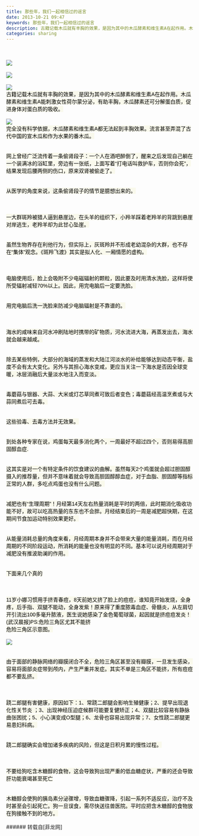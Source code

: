 ```yaml
---
title: 那些年，我们一起相信过的谣言
date: 2013-10-21 09:47
keywords: 那些年，我们一起相信过的谣言
description: 古籍记载木瓜就有丰胸的效果，是因为其中的木瓜酵素和维生素A在起作用。木瓜酵素和维生素A能刺激女性荷尔蒙分泌，有助丰胸，木瓜酵素还可分解蛋白质，促进身体对蛋白质的吸收。完全没有科学依据，木瓜酵素和维生素A都无法起到丰胸效果。流言甚至弄混了古代中国的宣木瓜和作为水果的番木瓜。网上曾经广泛流传着一条偷肾段子：一个人在酒吧醉倒了，醒来之后发现自己躺在一个装满冰的浴缸里，旁边有一张纸，上面写着“打电话叫救护车，否则你会死”，结果发现后腰两侧的伤口，原来双肾被偷走了。从医学的角度来说，这条偷肾段子的情节是臆想出来的。一大群斑羚被猎人逼到悬崖边，在头羊的组织下，小羚羊踩着老羚羊的背跳到悬崖对岸逃生，老羚羊却为此甘心坠崖。 虽然生物界存在利他行为，但实际上，灰斑羚并不形成老幼混杂的大群，也不存在“集体”观念。《斑羚飞渡》其实是拟人化、一厢情愿的虚构。电脑使用后，脸上会吸附不少电磁辐射的颗粒，因此要及时用清水洗脸，这样将使所受辐射减轻70%以上。因此，用完电脑后一定要洗脸。用完电脑后洗一洗脸来防减少电脑辐射是不靠谱的。海水的咸味来自河水冲刷陆地时携带的矿物质，河水流进大海，再蒸发出去，海水就会越来越咸。 除去某些特例，大部分的海域的蒸发和大陆江河淡水的补给能够达到动态平衡，盐度不会有太大变化。另外与其担心海水变咸，更应当关注一下海水是否因全球变暖，冰层消融后大量淡水地注入而变淡。毒蘑菇与银器、大蒜、大米或灯芯草同煮可致后者变色；毒蘑菇经高温烹煮或与大蒜同煮后可去毒。 这些验毒、去毒方法并无效果。 到处各种专家在说，鸡蛋每天最多消化两个，一周最好不超过四个，否则易得高胆固醇血症.这其实是对一个有特定条件的饮食建议的曲解。虽然每天2个鸡蛋就会超过胆固醇摄入的推荐量，但并不意味着就会导致高胆固醇醇血症，对于血脂、胆固醇等指标正常的人群，多吃点鸡蛋也没有什么问题。 减肥也有“生理周期”！月经第14天左右热量消耗是平时的两倍，此时期消化吸收功能不好，故可以吃高热量的东东也不会胖。月经结束后的一周是减肥超快期，在这期间节食加运动特别效果更好。从能量消耗总量的角度来看，月经周期本身并不会带来大量的能量消耗，而在月经周期的不同阶段运动，所消耗的能量也没有明显的不同。基本可以说月经周期对于减肥没有推波助澜的作用。下面来几个真的11岁小娜习惯用手挤青春痘，8天前她又挤了脸上的痘痘，谁知竟开始发烧，全身疼，后手指、双腿不能动，全身发紫！原来得了重度脓毒血症、骨髓炎，从左肩切开引流出100多毫升脓液，医生说她感染了金色葡萄球菌，起因就是挤痘痘发炎！(武汉晨报)PS:危险三角区尤其不能挤危险三角区示意图。 由于面部的静脉网络的瓣膜闭合不全，危险三角区甚至没有瓣膜，一旦发生感染，容易将面部炎症带到颅内，产生严重并发症。其实不单是三角区不能挤，所有痘痘都不要乱挤。跷二郎腿有害健康，原因如下：1、常跷二郎腿会影响生殖健康；2、提早出现退化性关节炎 ；3、出现神经压迫症候群可能要复健矫正；4、双腿比较容易有静脉曲张困扰；5、小心演变成O型腿；6、龙骨也容易出现异常；7、女性跷二郎腿更易患妇科病。跷二郎腿确实会增加诸多疾病的风险，但这是日积月累的慢性过程。 不要给狗吃含木糖醇的食物，这会导致狗出现严重的低血糖症状，严重的还会导致肝功能衰竭甚至死亡 木糖醇会使狗的胰岛素分泌骤增，导致血糖骤降，引起一系列不适反应，治疗不及时甚至会引起死亡。狗一旦误食，需尽快送往兽医院。平时应把含木糖醇的食物放在狗接触不到的地方。
categories: sharing
---
```

<td class="t_f" id="postmessage_67480">

<br/>
<br/>

<img aid="27342" data-cf-modified-e69a59132165d2780be53fd5-="" file="data/attachment/forum/201310/21/094733ir33d9pqcu3oo5rm.jpg.thumb.jpg" id="aimg_27342" inpost="1" onclick="" onmouseover="" src="http://www.flw.ph/data/attachment/forum/201310/21/094733ir33d9pqcu3oo5rm.jpg" style="cursor:pointer" zoomfile="data/attachment/forum/201310/21/094733ir33d9pqcu3oo5rm.jpg"/>


<br/>
<br/>

<img aid="27343" data-cf-modified-e69a59132165d2780be53fd5-="" file="data/attachment/forum/201310/21/094733wfmspekffg0e5f0z.jpg.thumb.jpg" id="aimg_27343" inpost="1" onclick="" onmouseover="" src="http://www.flw.ph/data/attachment/forum/201310/21/094733wfmspekffg0e5f0z.jpg" style="cursor:pointer" zoomfile="data/attachment/forum/201310/21/094733wfmspekffg0e5f0z.jpg"/>


<br/>
<br/>

<img aid="27344" data-cf-modified-e69a59132165d2780be53fd5-="" file="data/attachment/forum/201310/21/094733k340jjca904lx439.jpg.thumb.jpg" id="aimg_27344" inpost="1" onclick="" onmouseover="" src="http://www.flw.ph/data/attachment/forum/201310/21/094733k340jjca904lx439.jpg" style="cursor:pointer" zoomfile="data/attachment/forum/201310/21/094733k340jjca904lx439.jpg"/>


<br/>
<font color="#000"><font style="background-color:rgb(249, 249, 236)"><font face="Arial">古籍记载木瓜就有丰胸的效果，是因为其中的木瓜酵素和维生素A在起作用。木瓜酵素和维生素A能刺激女性荷尔蒙分泌，有助丰胸，木瓜酵素还可分解蛋白质，促进身体对蛋白质的吸收。</font></font></font><br/>
<br/>

<img aid="27345" data-cf-modified-e69a59132165d2780be53fd5-="" file="data/attachment/forum/201310/21/094734f7mfbywnb6m6rppt.jpg.thumb.jpg" id="aimg_27345" inpost="1" onclick="" onmouseover="" src="http://www.flw.ph/data/attachment/forum/201310/21/094734f7mfbywnb6m6rppt.jpg" style="cursor:pointer" zoomfile="data/attachment/forum/201310/21/094734f7mfbywnb6m6rppt.jpg"/>


<br/>
<font color="#000"><font style="background-color:rgb(249, 249, 236)"><font face="Arial">完全没有科学依据，木瓜酵素和维生素A都无法起到丰胸效果。流言甚至弄混了古代中国的宣木瓜和作为水果的番木瓜。</font></font></font><br/>
<br/>
<br/>
<font color="#000"><font style="background-color:rgb(249, 249, 236)"><font face="Arial">网上曾经广泛流传着一条偷肾段子：一个人在酒吧醉倒了，醒来之后发现自己躺在一个装满冰的浴缸里，旁边有一张纸，上面写着“打电话叫救护车，否则你会死”，结果发现后腰两侧的伤口，原来双肾被偷走了。</font></font></font><br/>
<br/>
<br/>
<font color="#000"><font style="background-color:rgb(249, 249, 236)"><font face="Arial">从医学的角度来说，这条偷肾段子的情节是臆想出来的。</font></font></font><br/>
<br/>
<br/>
<br/>
<font color="#000"><font style="background-color:rgb(249, 249, 236)"><font face="Arial">一大群斑羚被猎人逼到悬崖边，在头羊的组织下，小羚羊踩着老羚羊的背跳到悬崖对岸逃生，老羚羊却为此甘心坠崖。</font></font></font><br/>
<br/>
<font color="#000"><font style="background-color:rgb(249, 249, 236)"><font face="Arial"> </font></font></font><br/>
<font color="#000"><font style="background-color:rgb(249, 249, 236)"><font face="Arial">虽然生物界存在利他行为，但实际上，灰斑羚并不形成老幼混杂的大群，也不存在“集体”观念。《斑羚飞渡》其实是拟人化、一厢情愿的虚构。</font></font></font><br/>
<br/>
<br/>
<br/>
<font color="#000"><font style="background-color:rgb(249, 249, 236)"><font face="Arial">电脑使用后，脸上会吸附不少电磁辐射的颗粒，因此要及时用清水洗脸，这样将使所受辐射减轻70%以上。因此，用完电脑后一定要洗脸。</font></font></font><br/>
<br/>
<br/>
<font color="#000"><font style="background-color:rgb(249, 249, 236)"><font face="Arial">用完电脑后洗一洗脸来防减少电脑辐射是不靠谱的。</font></font></font><br/>
<br/>
<br/>
<br/>
<font color="#000"><font style="background-color:rgb(249, 249, 236)"><font face="Arial">海水的咸味来自河水冲刷陆地时携带的矿物质，河水流进大海，再蒸发出去，海水就会越来越咸。</font></font></font><br/>
<br/>
<font color="#000"><font style="background-color:rgb(249, 249, 236)"><font face="Arial"> </font></font></font><br/>
<font color="#000"><font style="background-color:rgb(249, 249, 236)"><font face="Arial">除去某些特例，大部分的海域的蒸发和大陆江河淡水的补给能够达到动态平衡，盐度不会有太大变化。另外与其担心海水变咸，更应当关注一下海水是否因全球变暖，冰层消融后大量淡水地注入而变淡。</font></font></font><br/>
<br/>
<br/>
<font color="#000"><font style="background-color:rgb(249, 249, 236)"><font face="Arial">毒蘑菇与银器、大蒜、大米或灯芯草同煮可致后者变色；毒蘑菇经高温烹煮或与大蒜同煮后可去毒。</font></font></font><br/>
<br/>
<font color="#000"><font style="background-color:rgb(249, 249, 236)"><font face="Arial"> </font></font></font><br/>
<font color="#000"><font style="background-color:rgb(249, 249, 236)"><font face="Arial">这些验毒、去毒方法并无效果。</font></font></font><br/>
<br/>
<font color="#000"><font style="background-color:rgb(249, 249, 236)"><font face="Arial"> </font></font></font><br/>
<font color="#000"><font style="background-color:rgb(249, 249, 236)"><font face="Arial">到处各种专家在说，鸡蛋每天最多消化两个，一周最好不超过四个，否则易得高胆固醇血症.</font></font></font><br/>
<br/>
<br/>
<font color="#000"><font style="background-color:rgb(249, 249, 236)"><font face="Arial">这其实是对一个有特定条件的饮食建议的曲解。虽然每天2个鸡蛋就会超过胆固醇摄入的推荐量，但并不意味着就会导致高胆固醇醇血症，对于血脂、胆固醇等指标正常的人群，多吃点鸡蛋也没有什么问题。</font></font></font><br/>
<br/>
<font color="#000"><font style="background-color:rgb(249, 249, 236)"><font face="Arial"> </font></font></font><br/>
<font color="#000"><font style="background-color:rgb(249, 249, 236)"><font face="Arial">减肥也有“生理周期”！月经第14天左右热量消耗是平时的两倍，此时期消化吸收功能不好，故可以吃高热量的东东也不会胖。月经结束后的一周是减肥超快期，在这期间节食加运动特别效果更好。</font></font></font><br/>
<br/>
<br/>
<font color="#000"><font style="background-color:rgb(249, 249, 236)"><font face="Arial">从能量消耗总量的角度来看，月经周期本身并不会带来大量的能量消耗，而在月经周期的不同阶段运动，所消耗的能量也没有明显的不同。基本可以说月经周期对于减肥没有推波助澜的作用。</font></font></font><br/>
<br/>
<br/>
<font color="#000"><font style="background-color:rgb(249, 249, 236)"><font face="Arial">下面来几个真的</font></font></font><br/>
<br/>
<br/>
<br/>
<font color="#000"><font style="background-color:rgb(249, 249, 236)"><font face="Arial">11岁小娜习惯用手挤青春痘，8天前她又挤了脸上的痘痘，谁知竟开始发烧，全身疼，后手指、双腿不能动，全身发紫！原来得了重度脓毒血症、骨髓炎，从左肩切开引流出100多毫升脓液，医生说她感染了金色葡萄球菌，起因就是挤痘痘发炎！(武汉晨报)PS:危险三角区尤其不能挤</font></font></font><br/>
<font color="#000"><font style="background-color:rgb(249, 249, 236)"><font face="Arial">危险三角区示意图。</font></font></font><br/>
<br/>

<img aid="27346" data-cf-modified-e69a59132165d2780be53fd5-="" file="data/attachment/forum/201310/21/094734agdykcqq8kdpx5ey.jpg.thumb.jpg" id="aimg_27346" inpost="1" onclick="" onmouseover="" src="http://www.flw.ph/data/attachment/forum/201310/21/094734agdykcqq8kdpx5ey.jpg" style="cursor:pointer" zoomfile="data/attachment/forum/201310/21/094734agdykcqq8kdpx5ey.jpg"/>


<br/>
<br/>
<font color="#000"><font style="background-color:rgb(249, 249, 236)"><font face="Arial"> </font></font></font><br/>
<font color="#000"><font style="background-color:rgb(249, 249, 236)"><font face="Arial">由于面部的静脉网络的瓣膜闭合不全，危险三角区甚至没有瓣膜，一旦发生感染，容易将面部炎症带到颅内，产生严重并发症。其实不单是三角区不能挤，所有痘痘都不要乱挤。</font></font></font><br/>
<br/>
<br/>
<br/>
<font color="#000"><font style="background-color:rgb(249, 249, 236)"><font face="Arial">跷二郎腿有害健康，原因如下：1、常跷二郎腿会影响生殖健康；2、提早出现退化性关节炎 ；3、出现神经压迫症候群可能要复健矫正；4、双腿比较容易有静脉曲张困扰；5、小心演变成O型腿；6、龙骨也容易出现异常；7、女性跷二郎腿更易患妇科病。</font></font></font><br/>
<br/>
<br/>
<font color="#000"><font style="background-color:rgb(249, 249, 236)"><font face="Arial">跷二郎腿确实会增加诸多疾病的风险，但这是日积月累的慢性过程。</font></font></font><br/>
<br/>
<br/>
<font color="#000"><font style="background-color:rgb(249, 249, 236)"><font face="Arial"> </font></font></font><br/>
<font color="#000"><font style="background-color:rgb(249, 249, 236)"><font face="Arial">不要给狗吃含木糖醇的食物，这会导致狗出现严重的低血糖症状，严重的还会导致肝功能衰竭甚至死亡</font></font></font><br/>
<br/>
<font color="#000"><font style="background-color:rgb(249, 249, 236)"><font face="Arial"> </font></font></font><br/>
<font color="#000"><font style="background-color:rgb(249, 249, 236)"><font face="Arial">木糖醇会使狗的胰岛素分泌骤增，导致血糖骤降，引起一系列不适反应，治疗不及时甚至会引起死亡。狗一旦误食，需尽快送往兽医院。平时应把含木糖醇的食物放在狗接触不到的地方。</font></font></font><br/>
<br/>
</td>
###### 转载自[菲龙网]
